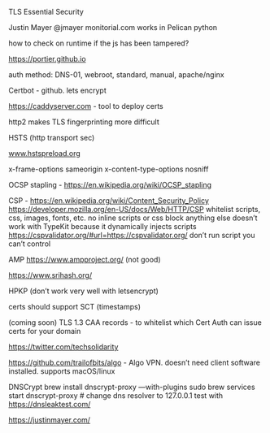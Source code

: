TLS Essential Security

Justin Mayer
@jmayer
monitorial.com
works in Pelican python

how to check on runtime if the js has been tampered?

https://portier.github.io

auth method:
 DNS-01, webroot, standard, manual, apache/nginx

Certbot - github. lets encrypt

https://caddyserver.com - tool to deploy certs

http2 makes TLS fingerprinting more difficult
 

HSTS (http transport sec)

www.hstspreload.org

x-frame-options sameorigin
x-content-type-options nosniff

OCSP stapling - https://en.wikipedia.org/wiki/OCSP_stapling

CSP  - https://en.wikipedia.org/wiki/Content_Security_Policy
https://developer.mozilla.org/en-US/docs/Web/HTTP/CSP
whitelist scripts, css, images, fonts, etc.
no inline scripts or css
block anything else
doesn’t work with TypeKit because it dynamically injects scripts
https://cspvalidator.org/#url=https://cspvalidator.org/
don’t run script you can’t control

AMP https://www.ampproject.org/  (not good)

https://www.srihash.org/

HPKP (don’t work very well with letsencrypt)

certs should support SCT (timestamps)

(coming soon)
TLS 1.3 
CAA records - to whitelist which Cert Auth can issue certs for your domain

https://twitter.com/techsolidarity

https://github.com/trailofbits/algo - Algo VPN. doesn’t need client software installed. supports macOS/linux

DNSCrypt 
brew install dnscrypt-proxy —with-plugins
sudo brew services start dnscrypt-proxy # change dns resolver to 127.0.0.1
test with https://dnsleaktest.com/


https://justinmayer.com/
